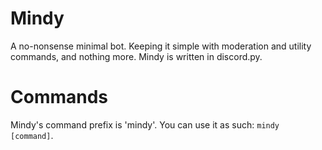 # Mindy
A no-nonsense minimal bot. Keeping it simple with moderation and utility commands, and nothing more. Mindy is written in discord.py.
# Commands
Mindy's command prefix is 'mindy'. You can use it as such: `mindy [command]`.

